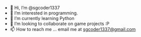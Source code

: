 - 👋 Hi, I’m @sgcoder1337
- 👀 I’m interested in programming.
- 🌱 I’m currently learning Python
- 💞️ I’m looking to collaborate on game projects :P
- 📫 How to reach me ... email me at sgcoder1337@gmail.com

<!---
sgcoder1337/sgcoder1337 is a ✨ special ✨ repository because its `README.md` (this file) appears on your GitHub profile.
You can click the Preview link to take a look at your changes.
--->
